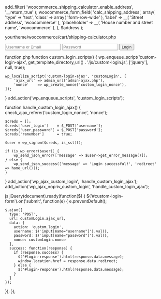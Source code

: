 add_filter( 'woocommerce_shipping_calculator_enable_address', '__return_true' );
woocommerce_form_field( 'calc_shipping_address', array(
    'type'        => 'text',
    'class'       => array( 'form-row-wide' ),
    'label'       => __( 'Street address', 'woocommerce' ),
    'placeholder' => __( 'House number and street name', 'woocommerce' ),
), $address );

yourtheme/woocommerce/cart/shipping-calculator.php


<form id="custom-login-form">
  <input type="text" name="username" placeholder="Username or Email" required>
  <input type="password" name="password" placeholder="Password" required>
  <button type="submit">Login</button>
  <div id="login-response"></div>
</form>
function.php
function custom_login_scripts() {
    wp_enqueue_script('custom-login-ajax', get_template_directory_uri() . '/js/custom-login.js', ['jquery'], null, true);

    wp_localize_script('custom-login-ajax', 'customLogin', [
        'ajax_url' => admin_url('admin-ajax.php'),
        'nonce'    => wp_create_nonce('custom_login_nonce'),
    ]);
}
add_action('wp_enqueue_scripts', 'custom_login_scripts');



function handle_custom_login_ajax() {
    check_ajax_referer('custom_login_nonce', 'nonce');

    $creds = [];
    $creds['user_login']    = $_POST['username'];
    $creds['user_password'] = $_POST['password'];
    $creds['remember']      = true;

    $user = wp_signon($creds, is_ssl());

    if (is_wp_error($user)) {
        wp_send_json_error(['message' => $user->get_error_message()]);
    } else {
        wp_send_json_success(['message' => 'Login successful!', 'redirect' => home_url()]);
    }
}
add_action('wp_ajax_custom_login', 'handle_custom_login_ajax');
add_action('wp_ajax_nopriv_custom_login', 'handle_custom_login_ajax');


js
jQuery(document).ready(function($) {
  $('#custom-login-form').on('submit', function(e) {
    e.preventDefault();

    $.ajax({
      type: 'POST',
      url: customLogin.ajax_url,
      data: {
        action: 'custom_login',
        username: $('input[name="username"]').val(),
        password: $('input[name="password"]').val(),
        nonce: customLogin.nonce
      },
      success: function(response) {
        if (response.success) {
          $('#login-response').html(response.data.message);
          window.location.href = response.data.redirect;
        } else {
          $('#login-response').html(response.data.message);
        }
      }
    });
  });
});
